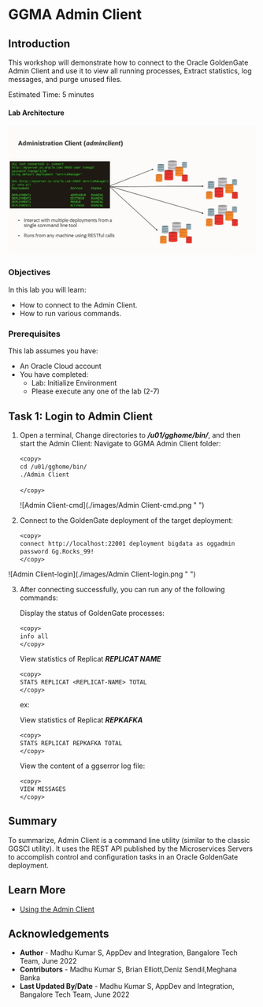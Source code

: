 # GGMA Admin Client

## Introduction
This workshop will demonstrate how to connect to the Oracle GoldenGate Admin Client and use it to view all running processes, Extract statistics, log messages, and purge unused files.

Estimated Time: 5 minutes

#### Lab Architecture

![Architecture](./images/architecture.jpg " ")

### Objectives
In this lab you will learn:
-  How to connect to the Admin Client.
-  How to run various commands.


### Prerequisites
This lab assumes you have:
- An Oracle Cloud account
- You have completed:
    - Lab: Initialize Environment
    - Please execute any one of the lab (2-7)

## Task 1: Login to Admin Client

1. Open  a terminal, Change directories to ***/u01/gghome/bin/***, and then start the Admin Client:
    Navigate to GGMA Admin Client folder:

    ```
    <copy>
   cd /u01/gghome/bin/
    ./Admin Client

    </copy>
    ```

    ![Admin Client-cmd](./images/Admin Client-cmd.png " ")
2.  Connect to the GoldenGate deployment of the target deployment:
    ```
    <copy>
    connect http://localhost:22001 deployment bigdata as oggadmin password Gg.Rocks_99!
    </copy>
    ```
![Admin Client-login](./images/Admin Client-login.png " ")


3. After connecting successfully, you can run any of the following commands:

    Display the status of GoldenGate processes:

    ```
    <copy>
    info all
    </copy>
    ```




    View statistics of  Replicat ***REPLICAT NAME***

    ```
    <copy>
    STATS REPLICAT <REPLICAT-NAME> TOTAL
    </copy>
    ```
	ex:
	
	 View statistics of  Replicat ***REPKAFKA***
	```
    <copy>
    STATS REPLICAT REPKAFKA TOTAL
    </copy>
    ```


    View the content of a ggserror log file:

    ```
    <copy>
    VIEW MESSAGES
    </copy>
    ```



## Summary
To summarize, Admin Client is a command line utility (similar to the classic GGSCI utility). It uses the REST API published by the Microservices Servers to accomplish control and configuration tasks in an Oracle GoldenGate deployment.


## Learn More

* [Using the Admin Client](https://docs.oracle.com/en/middleware/goldengate/core/21.1/admin/getting-started-oracle-goldengate-process-interfaces.html#GUID-84B33389-0594-4449-BF1A-A496FB1EDB29)

## Acknowledgements
* **Author** - Madhu Kumar S, AppDev and Integration, Bangalore Tech Team, June 2022
* **Contributors** - Madhu Kumar S, Brian Elliott,Deniz Sendil,Meghana Banka 
* **Last Updated By/Date** - Madhu Kumar S, AppDev and Integration, Bangalore Tech Team, June 2022
